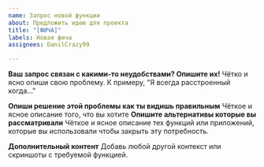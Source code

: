 ```yaml
---
name: Запрос новой функции
about: Предложить идею для проекта
title: "[ФИЧА]"
labels: Новая фича
assignees: DanilCrazy99

---
```


**Ваш запрос связан с какими-то неудобствами? Опишите их!**
Чётко и ясно опиши свою проблему. К примеру, "Я всегда расстроенный когда..."

**Опиши решение этой проблемы как ты видишь правильным**
Чёткое и ясное описание того, что вы хотите
**Опишите альтернативы которые вы рассматривали**
Чёткое и ясное описание тех функций или приложений, которые вы использовали чтобы закрыть эту потребность.

**Дополнительный контент**
Добавь любой другой контекст или скриншоты с требуемой функцией.
